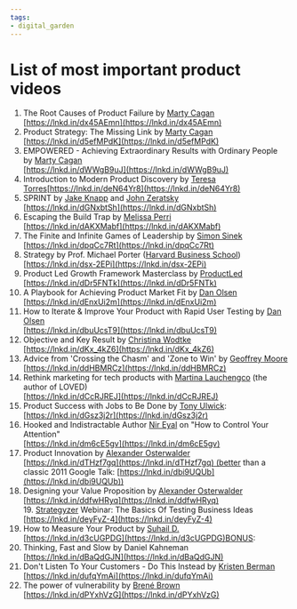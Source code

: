 ```yaml
---
tags: 
- digital_garden
---
```

# List of most important product videos
1. The Root Causes of Product Failure by [Marty Cagan](https://www.linkedin.com/in/ACoAAAAAjycBVwSf0tRMLhZIJgQhgC8WlvNo9g8)  
[https://lnkd.in/dx45AEmn](https://lnkd.in/dx45AEmn)
2. Product Strategy: The Missing Link by [Marty Cagan](https://www.linkedin.com/in/ACoAAAAAjycBVwSf0tRMLhZIJgQhgC8WlvNo9g8)  
[https://lnkd.in/d5efMPdK](https://lnkd.in/d5efMPdK)
3. EMPOWERED - Achieving Extraordinary Results with Ordinary People by [Marty Cagan](https://www.linkedin.com/in/ACoAAAAAjycBVwSf0tRMLhZIJgQhgC8WlvNo9g8)  
[https://lnkd.in/dWWgB9uJ](https://lnkd.in/dWWgB9uJ)
4. Introduction to Modern Product Discovery by [Teresa Torres](https://www.linkedin.com/in/ACoAAAAABQIBksTwFRyWlc2Rz43Z-BbuVG8zw54)[https://lnkd.in/deN64Yr8](https://lnkd.in/deN64Yr8)
5. SPRINT by [Jake Knapp](https://www.linkedin.com/in/ACoAAACDrXsB2wHc_jrcpjwmk-iMbKeXfbXVxds) and [John Zeratsky](https://www.linkedin.com/in/ACoAAAAfjkABua4SASvBJ7egf0pxa2tX5jjsCcg)  
[https://lnkd.in/dGNxbtSh](https://lnkd.in/dGNxbtSh)
6. Escaping the Build Trap by [Melissa Perri](https://www.linkedin.com/in/ACoAAADufjUBixvWZNsGEm88A8k3N47Ig2pArvs)  
[https://lnkd.in/dAKXMabf](https://lnkd.in/dAKXMabf)
7. The Finite and Infinite Games of Leadership by [Simon Sinek](https://www.linkedin.com/in/ACoAAB8rG_UB7cstjC__gk5318uYsZOIVkyysi4)  
[https://lnkd.in/dpqCc7Rt](https://lnkd.in/dpqCc7Rt)
8. Strategy by Prof. Michael Porter ([Harvard Business School](https://www.linkedin.com/company/harvard-business-school/))  
[https://lnkd.in/dsx-2EPi](https://lnkd.in/dsx-2EPi)
9. Product Led Growth Framework Masterclass by [ProductLed](https://www.linkedin.com/company/productled/)  
[https://lnkd.in/dDr5FNTk](https://lnkd.in/dDr5FNTk)
10. A Playbook for Achieving Product Market Fit by [Dan Olsen](https://www.linkedin.com/in/ACoAAAAArZUBDwbMMJ7xdszrOF92Zhf4lpjeJiI) 
[https://lnkd.in/dEnxUi2m](https://lnkd.in/dEnxUi2m)
11. How to Iterate & Improve Your Product with Rapid User Testing by [Dan Olsen](https://www.linkedin.com/in/ACoAAAAArZUBDwbMMJ7xdszrOF92Zhf4lpjeJiI)  
[https://lnkd.in/dbuUcsT9](https://lnkd.in/dbuUcsT9)
12. Objective and Key Result by [Christina Wodtke](https://www.linkedin.com/in/ACoAAAABa6YBe_6aCtMVC49wcLtxmqkDiejuk70)  
[https://lnkd.in/dKx_4kZ6](https://lnkd.in/dKx_4kZ6)
13. Advice from 'Crossing the Chasm' and 'Zone to Win' by [Geoffrey Moore](https://www.linkedin.com/in/ACoAAAaTDjQBlsAQw274Ts4fBblelEcOjAdM8aE)  
[https://lnkd.in/ddHBMRCz](https://lnkd.in/ddHBMRCz)
14. Rethink marketing for tech products with [Martina Lauchengco](https://www.linkedin.com/in/ACoAAAABqBMB17FgoTzmvTQUNrEPnVmcKYycbBo) (the author of LOVED)  
[https://lnkd.in/dCcRJREJ](https://lnkd.in/dCcRJREJ)
15. Product Success with Jobs to Be Done by [Tony Ulwick](https://www.linkedin.com/in/ACoAAAGME9wBOVZzQXhWZiz3dOlP-9T8v_oHJMs):  
[https://lnkd.in/dGsz3j2r](https://lnkd.in/dGsz3j2r)
16. Hooked and Indistractable Author [Nir Eyal](https://www.linkedin.com/in/ACoAAAAHyQEBDr9figMsc4ImSK0wgU_97M8PmMU) on "How to Control Your Attention"  
[https://lnkd.in/dm6cE5gv](https://lnkd.in/dm6cE5gv)
17. Product Innovation by [Alexander Osterwalder](https://www.linkedin.com/in/ACoAAAADGREBWPDYbOiiDcjz7JowN4XkogBW9sk)  
[https://lnkd.in/dTHzf7gq](https://lnkd.in/dTHzf7gq) (better than a classic 2011 Google Talk: [https://lnkd.in/dbi9UQUb](https://lnkd.in/dbi9UQUb))
18. Designing your Value Proposition by [Alexander Osterwalder](https://www.linkedin.com/in/ACoAAAADGREBWPDYbOiiDcjz7JowN4XkogBW9sk)  
[https://lnkd.in/ddfwHRyq](https://lnkd.in/ddfwHRyq)
19. [Strategyzer](https://www.linkedin.com/company/strategyzer/) Webinar: The Basics Of Testing Business Ideas  
[https://lnkd.in/deyFyZ-4](https://lnkd.in/deyFyZ-4)
20. How to Measure Your Product by [Suhail D.](https://www.linkedin.com/in/ACoAAAFMfBABfSHDDDsESZOsqRHIyko_IxvCCEY)  
[https://lnkd.in/d3cUGPDG](https://lnkd.in/d3cUGPDG)BONUS:
21. Thinking, Fast and Slow by Daniel Kahneman  
[https://lnkd.in/dBaQdGJN](https://lnkd.in/dBaQdGJN)
22. Don't Listen To Your Customers - Do This Instead by [Kristen Berman](https://www.linkedin.com/in/ACoAAAAue6IBhoGfhU0KNoINDtt6tywgZwA_BvI)  
[https://lnkd.in/dufqYmAi](https://lnkd.in/dufqYmAi)
23. The power of vulnerability by [Brené Brown](https://www.linkedin.com/in/ACoAAAOedt0BebAPN8CHV405wMOUYGQZhdi3nPs)  
[https://lnkd.in/dPYxhVzG](https://lnkd.in/dPYxhVzG)